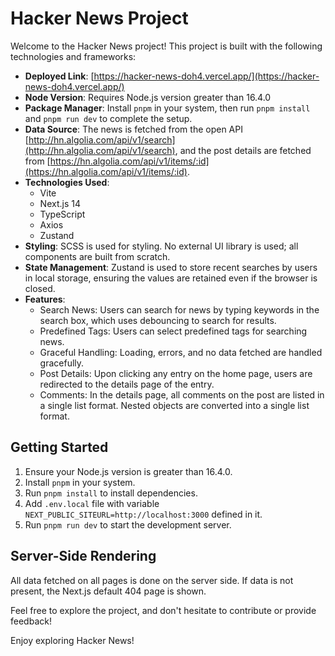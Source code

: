 # Hacker News Project

Welcome to the Hacker News project! This project is built with the following technologies and frameworks:

- **Deployed Link**: [https://hacker-news-doh4.vercel.app/](https://hacker-news-doh4.vercel.app/)
- **Node Version**: Requires Node.js version greater than 16.4.0
- **Package Manager**: Install `pnpm` in your system, then run `pnpm install` and `pnpm run dev` to complete the setup.
- **Data Source**: The news is fetched from the open API [http://hn.algolia.com/api/v1/search](http://hn.algolia.com/api/v1/search), and the post details are fetched from [https://hn.algolia.com/api/v1/items/:id](https://hn.algolia.com/api/v1/items/:id).
- **Technologies Used**:
  - Vite
  - Next.js 14
  - TypeScript
  - Axios
  - Zustand
- **Styling**: SCSS is used for styling. No external UI library is used; all components are built from scratch.
- **State Management**: Zustand is used to store recent searches by users in local storage, ensuring the values are retained even if the browser is closed.
- **Features**:
  - Search News: Users can search for news by typing keywords in the search box, which uses debouncing to search for results.
  - Predefined Tags: Users can select predefined tags for searching news.
  - Graceful Handling: Loading, errors, and no data fetched are handled gracefully.
  - Post Details: Upon clicking any entry on the home page, users are redirected to the details page of the entry.
  - Comments: In the details page, all comments on the post are listed in a single list format. Nested objects are converted into a single list format.

## Getting Started

1. Ensure your Node.js version is greater than 16.4.0.
2. Install `pnpm` in your system.
3. Run `pnpm install` to install dependencies.
4. Add `.env.local` file with variable `NEXT_PUBLIC_SITEURL=http://localhost:3000` defined in it.
4. Run `pnpm run dev` to start the development server.

## Server-Side Rendering

All data fetched on all pages is done on the server side. If data is not present, the Next.js default 404 page is shown.

Feel free to explore the project, and don't hesitate to contribute or provide feedback!

Enjoy exploring Hacker News!
